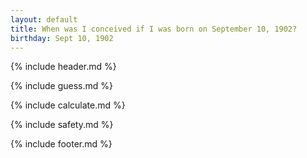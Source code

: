 ```yaml
---
layout: default
title: When was I conceived if I was born on September 10, 1902?
birthday: Sept 10, 1902
---
```


{% include header.md %}

{% include guess.md %}

{% include calculate.md %}

{% include safety.md %}

{% include footer.md %}



